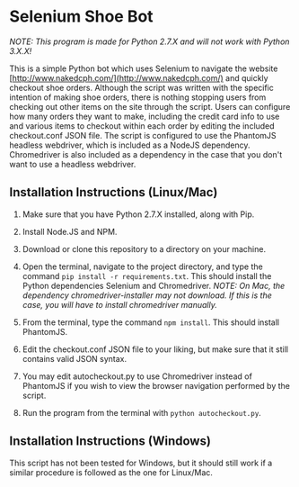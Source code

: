 # Selenium Shoe Bot

*NOTE: This program is made for Python 2.7.X and will not work with Python 3.X.X!*

This is a simple Python bot which uses Selenium to navigate the website [http://www.nakedcph.com/](http://www.nakedcph.com/)  and quickly checkout shoe orders. Although the script was written with the specific intention of making shoe orders, there is nothing stopping users from checking out other items on the site through the script. Users can configure how many orders they want to make, including the credit card info to use and various items to checkout within each order by editing the included checkout.conf JSON file. The script is configured to use the PhantomJS headless webdriver, which is included as a NodeJS dependency. Chromedriver is also included as a dependency in the case that you don't want to use a headless webdriver.

## Installation Instructions (Linux/Mac)

1. Make sure that you have Python 2.7.X installed, along with Pip.

2. Install Node.JS and NPM.

3. Download or clone this repository to a directory on your machine.

4. Open the terminal, navigate to the project directory, and type the command `pip install -r requirements.txt`. This should install the Python dependencies Selenium and Chromedriver. *NOTE: On Mac, the dependency chromedriver-installer may not download. If this is the case, you will have to install chromedriver manually.*

5. From the terminal, type the command `npm install`. This should install PhantomJS.

6. Edit the checkout.conf JSON file to your liking, but make sure that it still contains valid JSON syntax.

7. You may edit autocheckout.py to use Chromedriver instead of PhantomJS if you wish to view the browser navigation performed by the script. 

8. Run the program from the terminal with `python autocheckout.py`.

## Installation Instructions (Windows)

This script has not been tested for Windows, but it should still work if a similar procedure is followed as the one for Linux/Mac.

